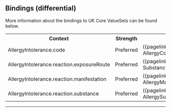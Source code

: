 ## Bindings (differential)

More information about the bindings to UK Core ValueSets can be found below.

<table class="assets">
<tr>
<th width="30%">Context</th>
<th width="20%">Strength</th>
<th width="50%">Link</th>
</tr>
<tr>
<td>AllergyIntolerance.code</td>
<td>Preferred</td>
<td>{{pagelink:ValueSet-UKCore-AllergyCode}}</td>
</tr>
<tr>
<td>AllergyIntolerance.reaction.exposureRoute</td>
<td>Preferred</td>
<td>{{pagelink:ValueSet-UKCore-SubstanceOrProductAdministrationRoute}}</td>
</tr>
<tr>
<td>AllergyIntolerance.reaction.manifestation</td>
<td>Preferred</td>
<td>{{pagelink:ValueSet-UKCore-AllergyManifestation}}</td>
</tr>
<tr>
<td>AllergyIntolerance.reaction.substance</td>
<td>Preferred</td>
<td>{{pagelink:ValueSet-UKCore-AllergySubstance}}</td>
</tr>
</table>

---